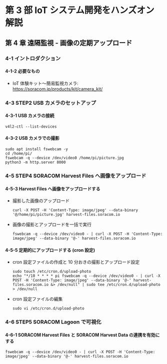 # 第 3 部 IoT システム開発をハンズオン解説

## 第 4 章 遠隔監視 - 画像の定期アップロード

### 4-1 イントロダクション

#### 4-1-2 必要なもの

- IoT 体験キット〜簡易監視カメラ: https://soracom.jp/products/kit/camera_kit/

### 4-3 STEP2 USB カメラのセットアップ

#### 4-3-1 USB カメラの接続

```console
v4l2-ctl --list-devices
```

#### 4-3-2 USB カメラでの撮影

```console
sudo apt install fswebcam -y
cd /home/pi/
fswebcam -q --device /dev/video0 /home/pi/picture.jpg
python3 -m http.server 8000
```

### 4-5 STEP4 SORACOM Harvest Files へ画像をアップロード

#### 4-5-3 Harvest Files へ画像をアップロードする

- 撮影した画像のアップロード
  ```console
  curl -X POST -H 'Content-Type: image/jpeg' --data-binary '@/home/pi/picture.jpg' harvest-files.soracom.io
  ```
- 画像の撮影とアップロードを一括で実行
  ```console
  fswebcam -q --device /dev/video0 - | curl -X POST -H 'Content-Type: image/jpeg' --data-binary '@-' harvest-files.soracom.io
  ```

#### 4-5-5 定期的にアップロードする (cron 設定)

- cron 設定ファイルの作成と 10 分おきの撮影とアップロード設定
  ```console
  sudo touch /etc/cron.d/upload-photo
  echo "*/10 * * * * pi fswebcam -q --device /dev/video0 - | curl -X POST -H 'Content-Type: image/jpeg' --data-binary '@-' harvest-files.soracom.io &> /dev/null" | sudo tee /etc/cron.d/upload-photo > /dev/null
  ```
- cron 設定ファイルの編集
  ```console
  sudo vi /etc/cron.d/upload-photo
  ```

### 4-6 STEP5 SORACOM Lagoon で可視化

#### 4-6-1 SORACOM Harvest Files と SORACOM Harvest Data の連携を有効にする

```console
fswebcam -q --device /dev/video0 - | curl -X POST -H 'Content-Type: image/jpeg' --data-binary '@-' harvest-files.soracom.io
```

